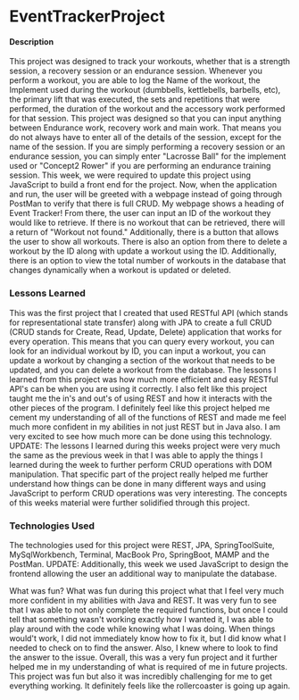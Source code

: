 # EventTrackerProject
#### Description
This project was designed to track your workouts, whether that is a strength session, a recovery session or an endurance session. Whenever you perform a workout, you are able to log the Name of the workout, the Implement used during the workout (dumbbells, kettlebells, barbells, etc), the primary lift that was executed, the sets and repetitions that were performed, the duration of the workout and the accessory work performed for that session. This project was designed so that you can input anything between Endurance work, recovery work and main work. That means you do not always have to enter all of the details of the session, except for the name of the session. If you are simply performing a recovery session or an endurance session, you can simply enter "Lacrosse Ball" for the implement used or "Concept2 Rower" if you are performing an endurance training session. This week, we were required to update this project using JavaScript to build a front end for the project. Now, when the application and run, the user will be greeted with a webpage instead of going through PostMan to verify that there is full CRUD. My webpage shows a heading of Event Tracker! From there, the user can input an ID of the workout they would like to retrieve. If there is no workout that can be retrieved, there will a return of "Workout not found." Additionally, there is a button that allows the user to show all workouts. There is also an option from there to delete a workout by the ID along with update a workout using the ID. Additionally, there is an option to view the total number of workouts in the database that changes dynamically when a workout is updated or deleted.

### Lessons Learned
This was the first project that I created that used RESTful API (which stands for representational state transfer) along with JPA to create a full CRUD (CRUD stands for Create, Read, Update, Delete) application that works for every operation. This means that you can query every workout, you can look for an individual workout by ID, you can input a workout, you can update a workout by changing a section of the workout that needs to be updated, and you can delete a workout from the database. The lessons I learned from this project was how much more efficient and easy RESTful API's can be when you are using it correctly. I also felt like this project taught me the in's and out's of using REST and how it interacts with the other pieces of the program. I definitely feel like this project helped me cement my understanding of all of the functions of REST and made me feel much more confident in my abilities in not just REST but in Java also. I am very excited to see how much more can be done using this technology. UPDATE: The lessons I learned during this weeks project were very much the same as the previous week in that I was able to apply the things I learned during the week to further perform CRUD operations with DOM manipulation. That specific part of the project really helped me further understand how things can be done in many different ways and using JavaScript to perform CRUD operations was very interesting. The concepts of this weeks material were further solidified through this project.

### Technologies Used
The technologies used for this project were REST, JPA, SpringToolSuite, MySqlWorkbench, Terminal, MacBook Pro, SpringBoot, MAMP and the PostMan. UPDATE: Additionally, this week we used JavaScript to design the frontend allowing the user an additional way to manipulate the database.

What was fun?
What was fun during this project what that I feel very much more confident in my abilities with Java and REST. It was very fun to see that I was able to not only complete the required functions, but once I could tell that something wasn't working exactly how I wanted it, I was able to play around with the code while knowing what I was doing. When things would't work, I did not immediately know how to fix it, but I did know what I needed to check on to find the answer. Also, I knew where to look to find the answer to the issue. Overall, this was a very fun project and it further helped me in my understanding of what is required of me in future projects. This project was fun but also it was incredibly challenging for me to get everything working. It definitely feels like the rollercoaster is going up again.
